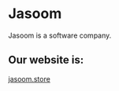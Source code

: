# Jasoom
Jasoom is a software company.

## Our website is:
[jasoom.store](https://www.jasoom.store)
 
